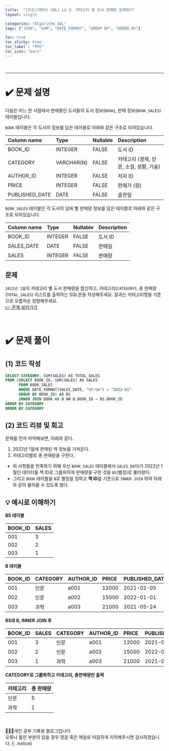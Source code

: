 ```yaml
---
title:  "[프로그래머스 SQL] Lv 3. 카테고리 별 도서 판매량 집계하기"
layout: single

categories: "Algorithm_SQL"
tags: ["JOIN", "SUM", "DATE_FORMAT", "GROUP BY", "ORDER BY"]

toc: true
toc_sticky: true
toc_label : "목차"
toc_icon: "bars"
---
```


<br>

***

# <span class="half_HL">✔️ 문제 설명</span>
다음은 어느 한 서점에서 판매중인 도서들의 도서 정보(```BOOK```), 판매 정보(```BOOK_SALES```) 테이블입니다.

```BOOK``` 테이블은 각 도서의 정보를 담은 테이블로 아래와 같은 구조로 되어있습니다.

|Column name|	Type|	Nullable|	Description|
|:---|:--|:--|:--|
|BOOK_ID|	INTEGER|	FALSE|	도서 ID|
|CATEGORY|	VARCHAR(N)|	FALSE	|카테고리 (경제, 인문, 소설, 생활, 기술)|
|AUTHOR_ID|	INTEGER	|FALSE|	저자 ID|
|PRICE|	INTEGER	|FALSE|	판매가 (원)|
|PUBLISHED_DATE|	DATE|	FALSE|	출판일|

```BOOK_SALES``` 테이블은 각 도서의 날짜 별 판매량 정보를 담은 테이블로 아래와 같은 구조로 되어있습니다.

|Column name|	Type|	Nullable|	Description|
|:---|:--|:--|:--|
|BOOK_ID|	INTEGER	|FALSE|	도서 ID|
|SALES_DATE|	DATE|	FALSE|	판매일|
|SALES|	INTEGER	|FALSE	|판매량|

## 문제
```2022년 1월```의 카테고리 별 도서 판매량을 합산하고, 카테고리(```CATEGORY```), 총 판매량(```TOTAL_SALES```) 리스트를 출력하는 SQL문을 작성해주세요.
결과는 카테고리명을 기준으로 오름차순 정렬해주세요.
<br>[👉 문제 보러가기](https://school.programmers.co.kr/learn/courses/30/lessons/144855)

<br>

# <span class="half_HL">✔️ 문제 풀이</span>
## (1) 코드 작성
```sql
SELECT CATEGORY, SUM(SALES) AS TOTAL_SALES
FROM (SELECT BOOK_ID, SUM(SALES) AS SALES
      FROM BOOK_SALES
      WHERE DATE_FORMAT(SALES_DATE, "%Y-%m") = "2022-01"
      GROUP BY BOOK_ID) AS BS
      INNER JOIN BOOK AS B ON B.BOOK_ID = BS.BOOK_ID
GROUP BY CATEGORY
ORDER BY CATEGORY
```

## (2) 코드 리뷰 및 회고
문제를 먼저 파악해보면, 아래와 같다.
1. 2022년 1월에 판매된 책 정보를 가져온다.
2. 카테고리별로 총 판매량을 구한다.

- 위 사항들을 만족하기 위해 우선 ```BOOK_SALES``` 테이블에서 ```SALES_DATE```가 2022년 1월인 데이터를 책 ID로 그룹화하여 판매량을 구한 것을 ```BS```(별칭)로 불러왔다.
- 그리고 ```BOOK``` 테이블을 ```B```로 별칭을 정하고 **책 ID**를 기준으로 ```INNER JOIN``` 하여 아래와 같이 불러올 수 있도록 했다. 

## 💡 예시로 이해하기
**BS 테이블**

|BOOK_ID|SALES|
|:------|:----|
|001|3|
|002|2|
|003|1|

**B 테이블**

|BOOK_ID|CATEGORY|AUTHOR_ID|PRICE|PUBLISHED_DATE|
|:------|:----|:------|:----|:------|
|001|인문|a001|12000|2021-02-05|
|002|인문|a002|15000|2022-01-01|
|003|과학|a003|21000|2021-05-24|

**BS와 B, INNER JOIN 후**

|BOOK_ID|SALES|CATEGORY|AUTHOR_ID|PRICE|PUBLISHED_DATE|
|:------|:----|:----|:------|:----|:------|
|001|3|인문|a001|12000|2021-02-05|
|002|2|인문|a002|15000|2022-01-01|
|003|1|과학|a003|21000|2021-05-24|

**CATEGORY로 그룹화하고 카테고리, 총판매량만 출력**

|카테고리|총 판매량|
|:-----|:------|
|인문|5|
|과학|1|

<br>

👩🏻‍💻개인 공부 기록용 블로그입니다
<br>오류나 틀린 부분이 있을 경우 댓글 혹은 메일로 따끔하게 지적해주시면 감사하겠습니다.
{: .notice}
